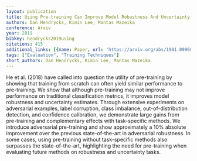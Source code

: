```yaml
---
layout: publication
title: Using Pre-training Can Improve Model Robustness And Uncertainty
authors: Dan Hendrycks, Kimin Lee, Mantas Mazeika
conference: Arxiv
year: 2019
bibkey: hendrycks2019using
citations: 415
additional_links: [{name: Paper, url: 'https://arxiv.org/abs/1901.09960'}]
tags: ["Evaluation", "Training Techniques"]
short_authors: Dan Hendrycks, Kimin Lee, Mantas Mazeika
---
```

He et al. (2018) have called into question the utility of pre-training by
showing that training from scratch can often yield similar performance to
pre-training. We show that although pre-training may not improve performance on
traditional classification metrics, it improves model robustness and
uncertainty estimates. Through extensive experiments on adversarial examples,
label corruption, class imbalance, out-of-distribution detection, and
confidence calibration, we demonstrate large gains from pre-training and
complementary effects with task-specific methods. We introduce adversarial
pre-training and show approximately a 10% absolute improvement over the
previous state-of-the-art in adversarial robustness. In some cases, using
pre-training without task-specific methods also surpasses the state-of-the-art,
highlighting the need for pre-training when evaluating future methods on
robustness and uncertainty tasks.